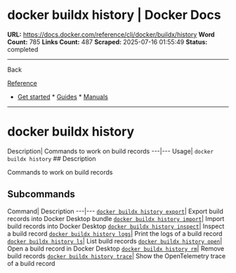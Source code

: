 # docker buildx history | Docker Docs

**URL:** https://docs.docker.com/reference/cli/docker/buildx/history
**Word Count:** 785
**Links Count:** 487
**Scraped:** 2025-07-16 01:55:49
**Status:** completed

---

Back

[Reference](https://docs.docker.com/reference/)

  * [Get started](https://docs.docker.com/get-started/)   * [Guides](https://docs.docker.com/guides/)   * [Manuals](https://docs.docker.com/manuals/)

* * *

# docker buildx history

Description| Commands to work on build records   ---|---   Usage| `docker buildx history`      ## Description

Commands to work on build records

## Subcommands

Command| Description   ---|---   [`docker buildx history export`](https://docs.docker.com/reference/cli/docker/buildx/history/export/)| Export build records into Docker Desktop bundle   [`docker buildx history import`](https://docs.docker.com/reference/cli/docker/buildx/history/import/)| Import build records into Docker Desktop   [`docker buildx history inspect`](https://docs.docker.com/reference/cli/docker/buildx/history/inspect/)| Inspect a build record   [`docker buildx history logs`](https://docs.docker.com/reference/cli/docker/buildx/history/logs/)| Print the logs of a build record   [`docker buildx history ls`](https://docs.docker.com/reference/cli/docker/buildx/history/ls/)| List build records   [`docker buildx history open`](https://docs.docker.com/reference/cli/docker/buildx/history/open/)| Open a build record in Docker Desktop   [`docker buildx history rm`](https://docs.docker.com/reference/cli/docker/buildx/history/rm/)| Remove build records   [`docker buildx history trace`](https://docs.docker.com/reference/cli/docker/buildx/history/trace/)| Show the OpenTelemetry trace of a build record